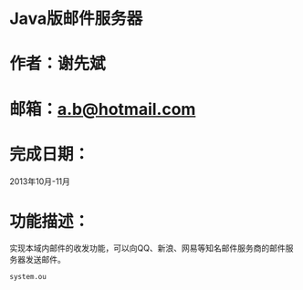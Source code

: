 Java版邮件服务器
============
作者：谢先斌
============
邮箱：a.b@hotmail.com
============
完成日期：
============
2013年10月-11月

功能描述：
============
实现本域内邮件的收发功能，可以向QQ、新浪、网易等知名邮件服务商的邮件服务器发送邮件。
```
system.ou
```
